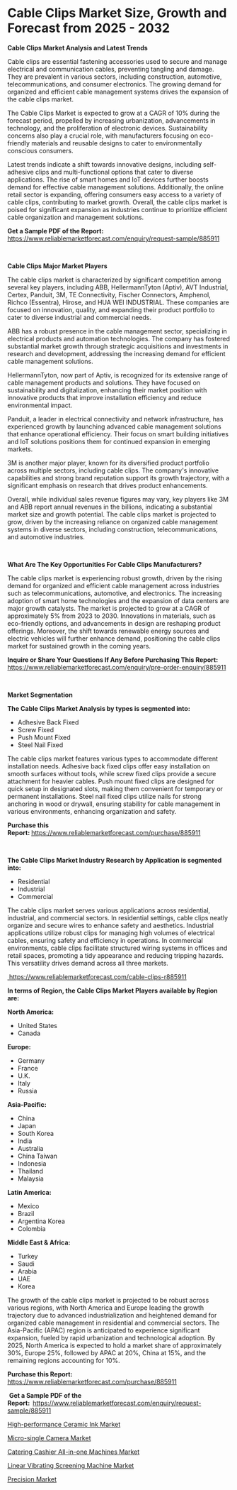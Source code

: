 <p><h1>Cable Clips Market Size, Growth and Forecast from 2025 - 2032</h1></p><p><strong>Cable Clips Market Analysis and Latest Trends</strong></p>
<p><p>Cable clips are essential fastening accessories used to secure and manage electrical and communication cables, preventing tangling and damage. They are prevalent in various sectors, including construction, automotive, telecommunications, and consumer electronics. The growing demand for organized and efficient cable management systems drives the expansion of the cable clips market.</p><p>The Cable Clips Market is expected to grow at a CAGR of 10% during the forecast period, propelled by increasing urbanization, advancements in technology, and the proliferation of electronic devices. Sustainability concerns also play a crucial role, with manufacturers focusing on eco-friendly materials and reusable designs to cater to environmentally conscious consumers. </p><p>Latest trends indicate a shift towards innovative designs, including self-adhesive clips and multi-functional options that cater to diverse applications. The rise of smart homes and IoT devices further boosts demand for effective cable management solutions. Additionally, the online retail sector is expanding, offering consumers easy access to a variety of cable clips, contributing to market growth. Overall, the cable clips market is poised for significant expansion as industries continue to prioritize efficient cable organization and management solutions.</p></p>
<p><strong>Get a Sample PDF of the Report:&nbsp;</strong> <a href="https://www.reliablemarketforecast.com/enquiry/request-sample/885911?utm_campaign=1875&utm_medium=2&utm_source=Github&utm_content=ia&utm_term=30012025&utm_id=cable-clips">https://www.reliablemarketforecast.com/enquiry/request-sample/885911</a></p>
<p>&nbsp;</p>
<p><strong>Cable Clips Major Market Players</strong></p>
<p><p>The cable clips market is characterized by significant competition among several key players, including ABB, HellermannTyton (Aptiv), AVT Industrial, Certex, Panduit, 3M, TE Connectivity, Fischer Connectors, Amphenol, Richco (Essentra), Hirose, and HUA WEI INDUSTRIAL. These companies are focused on innovation, quality, and expanding their product portfolio to cater to diverse industrial and commercial needs.</p><p>ABB has a robust presence in the cable management sector, specializing in electrical products and automation technologies. The company has fostered substantial market growth through strategic acquisitions and investments in research and development, addressing the increasing demand for efficient cable management solutions.</p><p>HellermannTyton, now part of Aptiv, is recognized for its extensive range of cable management products and solutions. They have focused on sustainability and digitalization, enhancing their market position with innovative products that improve installation efficiency and reduce environmental impact.</p><p>Panduit, a leader in electrical connectivity and network infrastructure, has experienced growth by launching advanced cable management solutions that enhance operational efficiency. Their focus on smart building initiatives and IoT solutions positions them for continued expansion in emerging markets.</p><p>3M is another major player, known for its diversified product portfolio across multiple sectors, including cable clips. The company's innovative capabilities and strong brand reputation support its growth trajectory, with a significant emphasis on research that drives product enhancements.</p><p>Overall, while individual sales revenue figures may vary, key players like 3M and ABB report annual revenues in the billions, indicating a substantial market size and growth potential. The cable clips market is projected to grow, driven by the increasing reliance on organized cable management systems in diverse sectors, including construction, telecommunications, and automotive industries.</p></p>
<p>&nbsp;</p>
<p><strong>What Are The Key Opportunities For Cable Clips Manufacturers?</strong></p>
<p><p>The cable clips market is experiencing robust growth, driven by the rising demand for organized and efficient cable management across industries such as telecommunications, automotive, and electronics. The increasing adoption of smart home technologies and the expansion of data centers are major growth catalysts. The market is projected to grow at a CAGR of approximately 5% from 2023 to 2030. Innovations in materials, such as eco-friendly options, and advancements in design are reshaping product offerings. Moreover, the shift towards renewable energy sources and electric vehicles will further enhance demand, positioning the cable clips market for sustained growth in the coming years.</p></p>
<p><strong>Inquire or Share Your Questions If Any Before Purchasing This Report:</strong> <a href="https://www.reliablemarketforecast.com/enquiry/pre-order-enquiry/885911?utm_campaign=1875&utm_medium=2&utm_source=Github&utm_content=ia&utm_term=30012025&utm_id=cable-clips">https://www.reliablemarketforecast.com/enquiry/pre-order-enquiry/885911</a></p>
<p>&nbsp;</p>
<p><strong>Market Segmentation</strong></p>
<p><strong>The Cable Clips Market Analysis by types is segmented into:</strong></p>
<p><ul><li>Adhesive Back Fixed</li><li>Screw Fixed</li><li>Push Mount Fixed</li><li>Steel Nail Fixed</li></ul></p>
<p><p>The cable clips market features various types to accommodate different installation needs. Adhesive back fixed clips offer easy installation on smooth surfaces without tools, while screw fixed clips provide a secure attachment for heavier cables. Push mount fixed clips are designed for quick setup in designated slots, making them convenient for temporary or permanent installations. Steel nail fixed clips utilize nails for strong anchoring in wood or drywall, ensuring stability for cable management in various environments, enhancing organization and safety.</p></p>
<p><strong>Purchase this Report:&nbsp;</strong><a href="https://www.reliablemarketforecast.com/purchase/885911?utm_campaign=1875&utm_medium=2&utm_source=Github&utm_content=ia&utm_term=30012025&utm_id=cable-clips">https://www.reliablemarketforecast.com/purchase/885911</a></p>
<p>&nbsp;</p>
<p><strong>The Cable Clips Market Industry Research by Application is segmented into:</strong></p>
<p><ul><li>Residential</li><li>Industrial</li><li>Commercial</li></ul></p>
<p><p>The cable clips market serves various applications across residential, industrial, and commercial sectors. In residential settings, cable clips neatly organize and secure wires to enhance safety and aesthetics. Industrial applications utilize robust clips for managing high volumes of electrical cables, ensuring safety and efficiency in operations. In commercial environments, cable clips facilitate structured wiring systems in offices and retail spaces, promoting a tidy appearance and reducing tripping hazards. This versatility drives demand across all three markets.</p></p>
<p><a href="https://www.reliablemarketforecast.com/cable-clips-r885911?utm_campaign=1875&utm_medium=2&utm_source=Github&utm_content=ia&utm_term=30012025&utm_id=cable-clips">&nbsp;https://www.reliablemarketforecast.com/cable-clips-r885911</a></p>
<p><strong>In terms of Region, the Cable Clips Market Players available by Region are:</strong></p>
<p>
    <p> <strong> North America: </strong>
        <ul>
            <li>United States</li>
            <li>Canada</li>
        </ul>
        </p> 
    <p> <strong> Europe: </strong>
        <ul>
            <li>Germany</li>
            <li>France</li>
            <li>U.K.</li>
            <li>Italy</li>
            <li>Russia</li>
        </ul>
        </p> 
    <p> <strong> Asia-Pacific: </strong>
        <ul>
            <li>China</li>
            <li>Japan</li>
            <li>South Korea</li>
            <li>India</li>
            <li>Australia</li>
            <li>China Taiwan</li>
            <li>Indonesia</li>
            <li>Thailand</li>
            <li>Malaysia</li>
        </ul>
        </p> 
    <p> <strong> Latin America: </strong>
        <ul>
            <li>Mexico</li>
            <li>Brazil</li>
            <li>Argentina Korea</li>
            <li>Colombia</li>
        </ul>
        </p> 
    <p> <strong> Middle East & Africa: </strong>
        <ul>
            <li>Turkey</li>
            <li>Saudi</li>
            <li>Arabia</li>
            <li>UAE</li>
            <li>Korea</li>
        </ul>
    </p>
    </p>
<p><p>The growth of the cable clips market is projected to be robust across various regions, with North America and Europe leading the growth trajectory due to advanced industrialization and heightened demand for organized cable management in residential and commercial sectors. The Asia-Pacific (APAC) region is anticipated to experience significant expansion, fueled by rapid urbanization and technological adoption. By 2025, North America is expected to hold a market share of approximately 30%, Europe 25%, followed by APAC at 20%, China at 15%, and the remaining regions accounting for 10%.</p></p>
<p><strong>Purchase this Report: </strong><a href="https://www.reliablemarketforecast.com/purchase/885911?utm_campaign=1875&utm_medium=2&utm_source=Github&utm_content=ia&utm_term=30012025&utm_id=cable-clips">https://www.reliablemarketforecast.com/purchase/885911</a></p>
<p>&nbsp;<strong>Get a Sample PDF of the Report:&nbsp;&nbsp;</strong><a href="https://www.reliablemarketforecast.com/enquiry/request-sample/885911?utm_campaign=1875&utm_medium=2&utm_source=Github&utm_content=ia&utm_term=30012025&utm_id=cable-clips">https://www.reliablemarketforecast.com/enquiry/request-sample/885911</a></p>
<p><strong></strong></p>
<p><p><a href="https://www.linkedin.com/pulse/comprehensive-report-high-performance-ceramic-ink-market-types-bhewc?utm_campaign=1875&utm_medium=2&utm_source=Github&utm_content=ia&utm_term=30012025&utm_id=cable-clips">High-performance Ceramic Ink Market</a></p><p><a href="https://www.linkedin.com/pulse/micro-single-camera-market-structure-size-analysis-cagr-vyhge?utm_campaign=1875&utm_medium=2&utm_source=Github&utm_content=ia&utm_term=30012025&utm_id=cable-clips">Micro-single Camera Market</a></p><p><a href="https://www.linkedin.com/pulse/catering-cashier-all-in-one-machines-market-overview-significant-pkulc?utm_campaign=1875&utm_medium=2&utm_source=Github&utm_content=ia&utm_term=30012025&utm_id=cable-clips">Catering Cashier All-in-one Machines Market</a></p><p><a href="https://www.linkedin.com/pulse/in-depth-analysis-linear-vibrating-screening-machine-market-rcaye?utm_campaign=1875&utm_medium=2&utm_source=Github&utm_content=ia&utm_term=30012025&utm_id=cable-clips">Linear Vibrating Screening Machine Market</a></p><p><a href="https://www.linkedin.com/pulse/emerging-trends-precision-market-detailed-overview-applications-rztbc?utm_campaign=1875&utm_medium=2&utm_source=Github&utm_content=ia&utm_term=30012025&utm_id=cable-clips">Precision Market</a></p></p>
